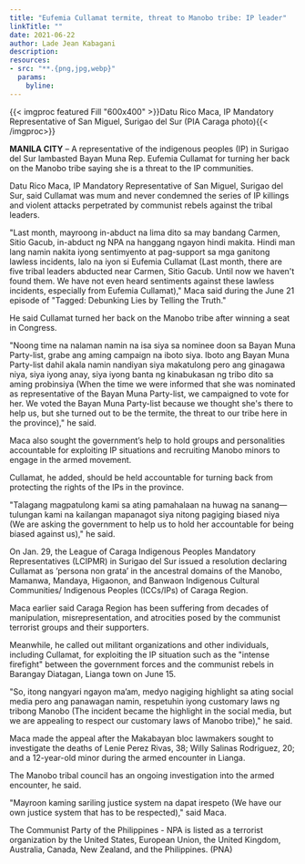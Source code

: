 ```yaml
---
title: "Eufemia Cullamat termite, threat to Manobo tribe: IP leader"
linkTitle: ""
date: 2021-06-22
author: Lade Jean Kabagani
description:
resources:
- src: "**.{png,jpg,webp}"
  params:
    byline: 
---
```

{{< imgproc featured Fill "600x400" >}}Datu Rico Maca, IP Mandatory Representative of San Miguel, Surigao del Sur (PIA Caraga photo){{< /imgproc>}}

**MANILA CITY** –   A representative of the indigenous peoples (IP) in Surigao del Sur lambasted Bayan Muna Rep. Eufemia Cullamat for turning her back on the Manobo tribe saying she is a threat to the IP communities.

Datu Rico Maca, IP Mandatory Representative of San Miguel, Surigao del Sur, said Cullamat was mum and never condemned the series of IP killings and violent attacks perpetrated by communist rebels against the tribal leaders.

"Last month, mayroong in-abduct na lima dito sa may bandang Carmen, Sitio Gacub, in-abduct ng NPA na hanggang ngayon hindi makita. Hindi man lang namin nakita iyong sentimyento at pag-support sa mga ganitong lawless incidents, lalo na iyon si Eufemia Cullamat (Last month, there are five tribal leaders abducted near Carmen, Sitio Gacub. Until now we haven't found them. We have not even heard sentiments against these lawless incidents, especially from Eufemia Cullamat)," Maca said during the June 21 episode of "Tagged: Debunking Lies by Telling the Truth."

He said Cullamat turned her back on the Manobo tribe after winning a seat in Congress.

"Noong time na nalaman namin na isa siya sa nominee doon sa Bayan Muna Party-list, grabe ang aming campaign na iboto siya. Iboto ang Bayan Muna Party-list dahil akala namin nandiyan siya makatulong pero ang ginagawa niya, siya iyong anay, siya iyong banta ng kinabukasan ng tribo dito sa aming probinsiya (When the time we were informed that she was nominated as representative of the Bayan Muna Party-list, we campaigned to vote for her. We voted the Bayan Muna Party-list because we thought she's there to help us, but she turned out to be the termite, the threat to our tribe here in the province)," he said.

Maca also sought the government’s help to hold groups and personalities accountable for exploiting IP situations and recruiting Manobo minors to engage in the armed movement.

Cullamat, he added, should be held accountable for turning back from protecting the rights of the IPs in the province.

"Talagang magpatulong kami sa ating pamahalaan na huwag na sanang—tulungan kami na kailangan mapanagot siya nitong pagiging biased niya (We are asking the government to help us to hold her accountable for being biased against us)," he said.

On Jan. 29, the League of Caraga Indigenous Peoples Mandatory Representatives (LCIPMR) in Surigao del Sur issued a resolution declaring Cullamat as ‘persona non grata’ in the ancestral domains of the Manobo, Mamanwa, Mandaya, Higaonon, and Banwaon Indigenous Cultural Communities/ Indigenous Peoples (ICCs/IPs) of Caraga Region.

Maca earlier said Caraga Region has been suffering from decades of manipulation, misrepresentation, and atrocities posed by the communist terrorist groups and their supporters.

Meanwhile, he called out militant organizations and other individuals, including Cullamat, for exploiting the IP situation such as the "intense firefight" between the government forces and the communist rebels in Barangay Diatagan, Lianga town on June 15.

"So, itong nangyari ngayon ma’am, medyo nagiging highlight sa ating social media pero ang panawagan namin, respetuhin iyong customary laws ng tribong Manobo (The incident became the highlight in the social media, but we are appealing to respect our customary laws of Manobo tribe)," he said.

Maca made the appeal after the Makabayan bloc lawmakers sought to investigate the deaths of Lenie Perez Rivas, 38; Willy Salinas Rodriguez, 20; and a 12-year-old minor during the armed encounter in Lianga.

The Manobo tribal council has an ongoing investigation into the armed encounter, he said.

"Mayroon kaming sariling justice system na dapat irespeto (We have our own justice system that has to be respected)," said Maca.

The Communist Party of the Philippines - NPA is listed as a terrorist organization by the United States, European Union, the United Kingdom, Australia, Canada, New Zealand, and the Philippines. (PNA)